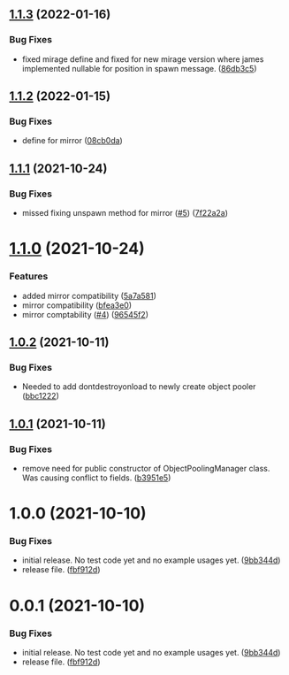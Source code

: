 ## [1.1.3](https://github.com/MirageNet/ObjectPooler/compare/v1.1.2...v1.1.3) (2022-01-16)


### Bug Fixes

* fixed mirage define and fixed for new mirage version where james implemented nullable for position in spawn message. ([86db3c5](https://github.com/MirageNet/ObjectPooler/commit/86db3c53693bc66a45614215b94a97d4889f9d86))

## [1.1.2](https://github.com/MirageNet/ObjectPooler/compare/v1.1.1...v1.1.2) (2022-01-15)


### Bug Fixes

* define for mirror ([08cb0da](https://github.com/MirageNet/ObjectPooler/commit/08cb0da109cf86a380405dafaf2b907a16cb7b05))

## [1.1.1](https://github.com/MirageNet/ObjectPooler/compare/v1.1.0...v1.1.1) (2021-10-24)


### Bug Fixes

* missed fixing unspawn method for mirror ([#5](https://github.com/MirageNet/ObjectPooler/issues/5)) ([7f22a2a](https://github.com/MirageNet/ObjectPooler/commit/7f22a2aca49886c89f153c6e9ac5f55a7ab2e768))

# [1.1.0](https://github.com/MirageNet/ObjectPooler/compare/v1.0.2...v1.1.0) (2021-10-24)


### Features

* added mirror compatibility ([5a7a581](https://github.com/MirageNet/ObjectPooler/commit/5a7a5811322ece643ad489b13f227cf4d0337db7))
* mirror compatibility ([bfea3e0](https://github.com/MirageNet/ObjectPooler/commit/bfea3e0580a59f0435a3cb017982a872c86c333b))
* mirror comptability ([#4](https://github.com/MirageNet/ObjectPooler/issues/4)) ([96545f2](https://github.com/MirageNet/ObjectPooler/commit/96545f2d9181b72125ce69988c5a8739b745dd00))

## [1.0.2](https://github.com/MirageNet/ObjectPooler/compare/v1.0.1...v1.0.2) (2021-10-11)


### Bug Fixes

* Needed to add dontdestroyonload to newly create object pooler ([bbc1222](https://github.com/MirageNet/ObjectPooler/commit/bbc12220dbc7abfae011d5ef812d2f0794afca66))

## [1.0.1](https://github.com/MirageNet/ObjectPooler/compare/v1.0.0...v1.0.1) (2021-10-11)


### Bug Fixes

* remove need for public constructor of ObjectPoolingManager class. Was causing conflict to fields. ([b3951e5](https://github.com/MirageNet/ObjectPooler/commit/b3951e539014169905a838190fc3f94c69ed99d2))

# 1.0.0 (2021-10-10)


### Bug Fixes

* initial release. No test code yet and no example usages yet. ([9bb344d](https://github.com/MirageNet/ObjectPooler/commit/9bb344d76a0258787c7b96f425f728b2b7e609a0))
* release file. ([fbf912d](https://github.com/MirageNet/ObjectPooler/commit/fbf912d0a35d03739c06205204589d7ec24b972f))

# 0.0.1 (2021-10-10)


### Bug Fixes

* initial release. No test code yet and no example usages yet. ([9bb344d](https://github.com/MirageNet/ObjectPooler/commit/9bb344d76a0258787c7b96f425f728b2b7e609a0))
* release file. ([fbf912d](https://github.com/MirageNet/ObjectPooler/commit/fbf912d0a35d03739c06205204589d7ec24b972f))
